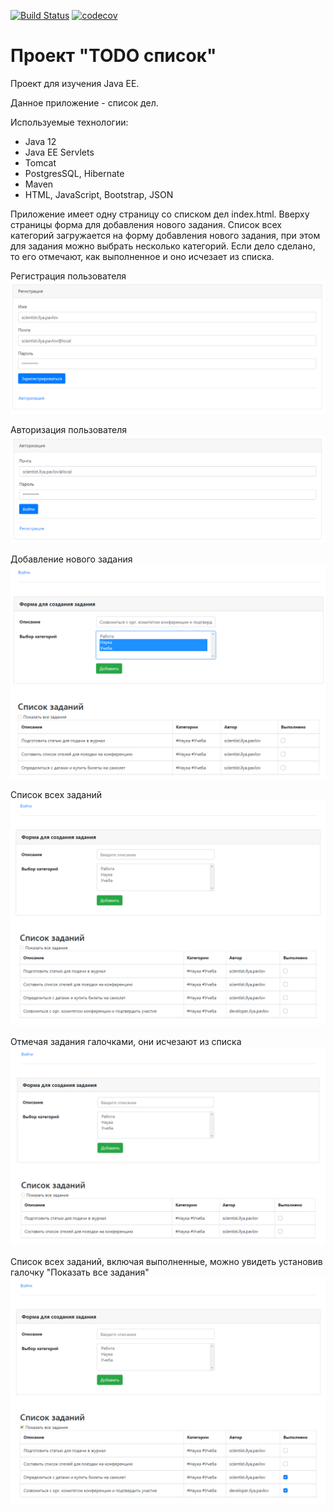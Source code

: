 [![Build Status](https://travis-ci.org/ilyapavlovru/job4j_todo.svg?branch=master)](https://travis-ci.org/ilyapavlovru/job4j_todo)
[![codecov](https://codecov.io/gh/ilyapavlovru/job4j_todo/branch/master/graph/badge.svg)](https://codecov.io/gh/ilyapavlovru/job4j_todo)

Проект "TODO список"
=====================

Проект для изучения Java EE.

Данное приложение - список дел.

Используемые технологии:
* Java 12
* Java EE Servlets
* Tomcat
* PostgresSQL, Hibernate
* Maven
* HTML, JavaScript, Bootstrap, JSON

Приложение имеет одну страницу со списком дел index.html.
Вверху страницы форма для добавления нового задания. 
Список всех категорий загружается на форму добавления нового задания, при этом для задания можно выбрать несколько категорий.
Если дело сделано, то его отмечают, как выполненное и оно исчезает из списка.

Регистрация пользователя
![ScreenShot](images/2021-05-20_111837.png)

Авторизация пользователя
![ScreenShot](images/2021-05-20_113014.png)

Добавление нового задания
![ScreenShot](images/2021-05-20_112339.png)

Список всех заданий
![ScreenShot](images/2021-05-20_112404.png)

Отмечая задания галочками, они исчезают из списка
![ScreenShot](images/2021-05-20_112433.png)

Список всех заданий, включая выполненные, можно увидеть установив галочку "Показать все задания"
![ScreenShot](images/2021-05-20_112455.png)
